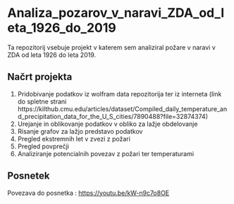 # Analiza_pozarov_v_naravi_ZDA_od_leta_1926_do_2019
Ta repozitorij vsebuje projekt v katerem sem analiziral požare v naravi v ZDA od leta 1926 do leta 2019.
<h2>Načrt projekta</h1>
<ol>
    <li>Pridobivanje podatkov iz wolfram data repozitorija ter iz interneta (link do spletne strani https://kilthub.cmu.edu/articles/dataset/Compiled_daily_temperature_and_precipitation_data_for_the_U_S_cities/7890488?file=32874374)</li>
    <li>Urejanje in oblikovanje podatkov v obliko za lažje obdelovanje</li>
    <li>Risanje grafov za lažjo predstavo podatkov</li>
    <li>Pregled ekstremnih let v zvezi z požari</li>
    <li>Pregled povprečji</li>
    <li>Analiziranje potencialnih povezav z požari ter temperaturami</li>
</ol>
<h2>Posnetek</h2>
Povezava do posnetka : <a href="https://youtu.be/kW-n9c7o8OE">https://youtu.be/kW-n9c7o8OE</a>
